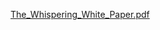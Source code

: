 [The_Whispering_White_Paper.pdf](https://github.com/user-attachments/files/22996945/The_Whispering_White_Paper.pdf)
